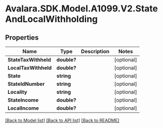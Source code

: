 # Avalara.SDK.Model.A1099.V2.StateAndLocalWithholding

## Properties

Name | Type | Description | Notes
------------ | ------------- | ------------- | -------------
**StateTaxWithheld** | **double?** |  | [optional] 
**LocalTaxWithheld** | **double?** |  | [optional] 
**State** | **string** |  | [optional] 
**StateIdNumber** | **string** |  | [optional] 
**Locality** | **string** |  | [optional] 
**StateIncome** | **double?** |  | [optional] 
**LocalIncome** | **double?** |  | [optional] 

[[Back to Model list]](../../../README.md#documentation-for-models) [[Back to API list]](../../../README.md#documentation-for-api-endpoints) [[Back to README]](../../../README.md)

